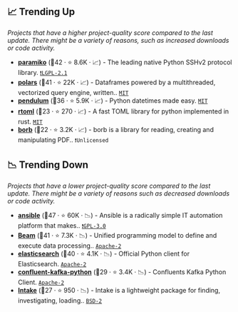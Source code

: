## 📈 Trending Up

_Projects that have a higher project-quality score compared to the last update. There might be a variety of reasons, such as increased downloads or code activity._

- <b><a href="https://github.com/paramiko/paramiko">paramiko</a></b> (🥈42 ·  ⭐ 8.6K · 📈) - The leading native Python SSHv2 protocol library. <code><a href="https://tldrlegal.com/search?q=LGPL-2.1">❗️LGPL-2.1</a></code>
- <b><a href="https://github.com/pola-rs/polars">polars</a></b> (🥇41 ·  ⭐ 22K · 📈) - Dataframes powered by a multithreaded, vectorized query engine, written.. <code><a href="http://bit.ly/34MBwT8">MIT</a></code>
- <b><a href="https://github.com/sdispater/pendulum">pendulum</a></b> (🥈36 ·  ⭐ 5.9K · 📈) - Python datetimes made easy. <code><a href="http://bit.ly/34MBwT8">MIT</a></code>
- <b><a href="https://github.com/samuelcolvin/rtoml">rtoml</a></b> (🥉23 ·  ⭐ 270 · 📈) - A fast TOML library for python implemented in rust. <code><a href="http://bit.ly/34MBwT8">MIT</a></code>
- <b><a href="https://github.com/jorisschellekens/borb">borb</a></b> (🥉22 ·  ⭐ 3.2K · 📈) - borb is a library for reading, creating and manipulating PDF.. <code>❗Unlicensed</code>

## 📉 Trending Down

_Projects that have a lower project-quality score compared to the last update. There might be a variety of reasons such as decreased downloads or code activity._

- <b><a href="https://github.com/ansible/ansible">ansible</a></b> (🥇47 ·  ⭐ 60K · 📉) - Ansible is a radically simple IT automation platform that makes.. <code><a href="http://bit.ly/2M0xdwT">❗️GPL-3.0</a></code>
- <b><a href="https://github.com/apache/beam">Beam</a></b> (🥇41 ·  ⭐ 7.3K · 📉) - Unified programming model to define and execute data processing.. <code><a href="http://bit.ly/3nYMfla">Apache-2</a></code>
- <b><a href="https://github.com/elastic/elasticsearch-py">elasticsearch</a></b> (🥇40 ·  ⭐ 4.1K · 📉) - Official Python client for Elasticsearch. <code><a href="http://bit.ly/3nYMfla">Apache-2</a></code>
- <b><a href="https://github.com/confluentinc/confluent-kafka-python">confluent-kafka-python</a></b> (🥉29 ·  ⭐ 3.4K · 📉) - Confluents Kafka Python Client. <code><a href="http://bit.ly/3nYMfla">Apache-2</a></code>
- <b><a href="https://github.com/intake/intake">Intake</a></b> (🥉27 ·  ⭐ 950 · 📉) - Intake is a lightweight package for finding, investigating, loading.. <code><a href="http://bit.ly/3rqEWVr">BSD-2</a></code>

